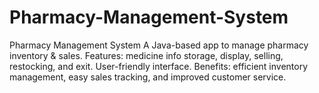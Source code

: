 # Pharmacy-Management-System
Pharmacy Management System A Java-based app to manage pharmacy inventory &amp; sales. Features: medicine info storage, display, selling, restocking, and exit. User-friendly interface. Benefits: efficient inventory management, easy sales tracking, and improved customer service.
